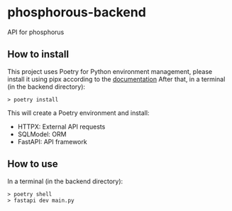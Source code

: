 # phosphorous-backend

API for phosphorus

## How to install

This project uses Poetry for Python environment management, please install it using pipx according to the [documentation](https://python-poetry.org/docs/#installing-with-pipx)
After that, in a terminal (in the backend directory):

    > poetry install

This will create a Poetry environment and install:

- HTTPX: External API requests
- SQLModel: ORM
- FastAPI: API framework

## How to use

In a terminal (in the backend directory):

    > poetry shell
    > fastapi dev main.py
